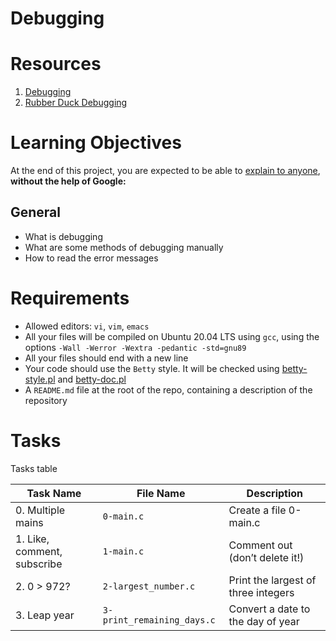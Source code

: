 # Debugging

# Resources
1. [Debugging](https://en.wikipedia.org/wiki/Debugging)
2. [Rubber Duck Debugging](https://www.thoughtfulcode.com/rubber-duck-debugging-psychology/)

# Learning Objectives
At the end of this project, you are expected to be able to [explain to anyone](https://fs.blog/feynman-learning-technique/?fbclid=IwAR2K5_BGPVo0QjJXkOIIqNsqcXK4lTskPWJvA0asKQIGtCPWaQBdKmj1Ztg),
**without the help of Google:**

## General
* What is debugging
* What are some methods of debugging manually
* How to read the error messages

# Requirements
* Allowed editors: `vi`, `vim`, `emacs`
* All your files will be compiled on Ubuntu 20.04 LTS using `gcc`, using the options `-Wall -Werror -Wextra -pedantic -std=gnu89`
* All your files should end with a new line
* Your code should use the `Betty` style. It will be checked using [betty-style.pl](https://github.com/holbertonschool/Betty/blob/master/betty-style.pl) and [betty-doc.pl](https://github.com/holbertonschool/Betty/blob/master/betty-doc.pl)
* A `README.md` file at the root of the repo, containing a description of the repository

# Tasks
Tasks table

| Task Name  | File Name | Description |
| --------------- | ------------------------------ |---------------------------------------------------------------|
| 0. Multiple mains  | `0-main.c`  | Create a file 0-main.c |
| 1. Like, comment, subscribe | `1-main.c` | Comment out (don’t delete it!) |
| 2. 0 > 972? | `2-largest_number.c` | Print the largest of three integers |
| 3. Leap year | `3-print_remaining_days.c` | Convert a date to the day of year |
